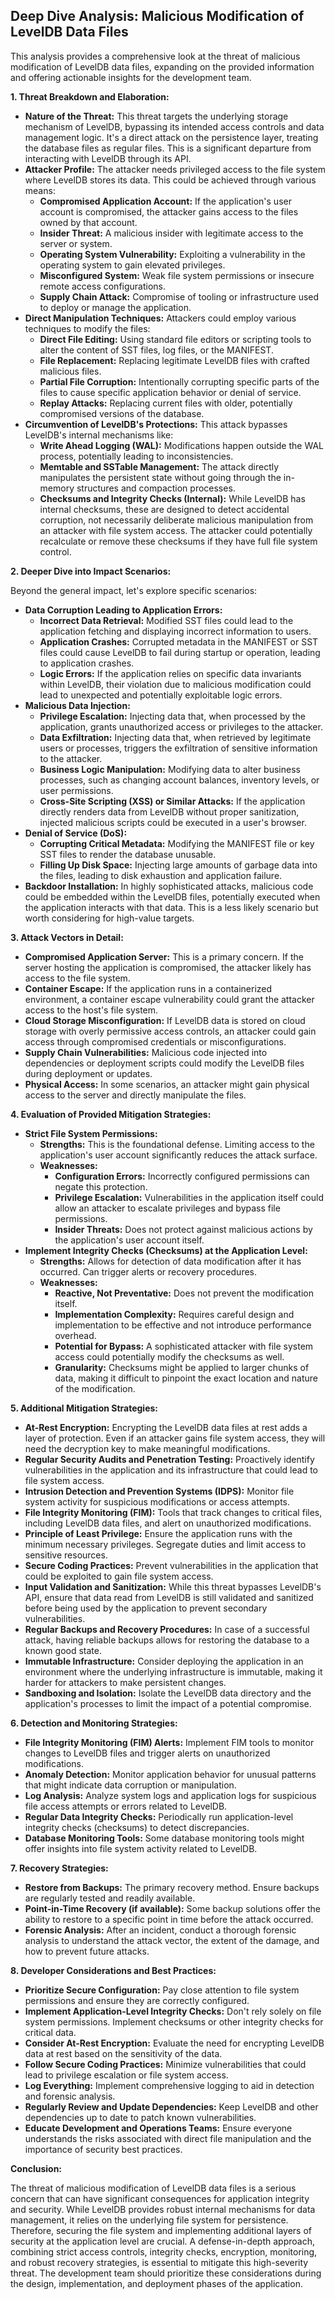 ## Deep Dive Analysis: Malicious Modification of LevelDB Data Files

This analysis provides a comprehensive look at the threat of malicious modification of LevelDB data files, expanding on the provided information and offering actionable insights for the development team.

**1. Threat Breakdown and Elaboration:**

* **Nature of the Threat:** This threat targets the underlying storage mechanism of LevelDB, bypassing its intended access controls and data management logic. It's a direct attack on the persistence layer, treating the database files as regular files. This is a significant departure from interacting with LevelDB through its API.
* **Attacker Profile:** The attacker needs privileged access to the file system where LevelDB stores its data. This could be achieved through various means:
    * **Compromised Application Account:** If the application's user account is compromised, the attacker gains access to the files owned by that account.
    * **Insider Threat:** A malicious insider with legitimate access to the server or system.
    * **Operating System Vulnerability:** Exploiting a vulnerability in the operating system to gain elevated privileges.
    * **Misconfigured System:**  Weak file system permissions or insecure remote access configurations.
    * **Supply Chain Attack:**  Compromise of tooling or infrastructure used to deploy or manage the application.
* **Direct Manipulation Techniques:** Attackers could employ various techniques to modify the files:
    * **Direct File Editing:** Using standard file editors or scripting tools to alter the content of SST files, log files, or the MANIFEST.
    * **File Replacement:** Replacing legitimate LevelDB files with crafted malicious files.
    * **Partial File Corruption:** Intentionally corrupting specific parts of the files to cause specific application behavior or denial of service.
    * **Replay Attacks:**  Replacing current files with older, potentially compromised versions of the database.
* **Circumvention of LevelDB's Protections:** This attack bypasses LevelDB's internal mechanisms like:
    * **Write Ahead Logging (WAL):** Modifications happen outside the WAL process, potentially leading to inconsistencies.
    * **Memtable and SSTable Management:** The attack directly manipulates the persistent state without going through the in-memory structures and compaction processes.
    * **Checksums and Integrity Checks (Internal):** While LevelDB has internal checksums, these are designed to detect accidental corruption, not necessarily deliberate malicious manipulation from an attacker with file system access. The attacker could potentially recalculate or remove these checksums if they have full file system control.

**2. Deeper Dive into Impact Scenarios:**

Beyond the general impact, let's explore specific scenarios:

* **Data Corruption Leading to Application Errors:**
    * **Incorrect Data Retrieval:**  Modified SST files could lead to the application fetching and displaying incorrect information to users.
    * **Application Crashes:** Corrupted metadata in the MANIFEST or SST files could cause LevelDB to fail during startup or operation, leading to application crashes.
    * **Logic Errors:**  If the application relies on specific data invariants within LevelDB, their violation due to malicious modification could lead to unexpected and potentially exploitable logic errors.
* **Malicious Data Injection:**
    * **Privilege Escalation:** Injecting data that, when processed by the application, grants unauthorized access or privileges to the attacker.
    * **Data Exfiltration:**  Injecting data that, when retrieved by legitimate users or processes, triggers the exfiltration of sensitive information to the attacker.
    * **Business Logic Manipulation:**  Modifying data to alter business processes, such as changing account balances, inventory levels, or user permissions.
    * **Cross-Site Scripting (XSS) or Similar Attacks:** If the application directly renders data from LevelDB without proper sanitization, injected malicious scripts could be executed in a user's browser.
* **Denial of Service (DoS):**
    * **Corrupting Critical Metadata:**  Modifying the MANIFEST file or key SST files to render the database unusable.
    * **Filling Up Disk Space:**  Injecting large amounts of garbage data into the files, leading to disk exhaustion and application failure.
* **Backdoor Installation:** In highly sophisticated attacks, malicious code could be embedded within the LevelDB files, potentially executed when the application interacts with that data. This is a less likely scenario but worth considering for high-value targets.

**3. Attack Vectors in Detail:**

* **Compromised Application Server:** This is a primary concern. If the server hosting the application is compromised, the attacker likely has access to the file system.
* **Container Escape:** If the application runs in a containerized environment, a container escape vulnerability could grant the attacker access to the host's file system.
* **Cloud Storage Misconfiguration:** If LevelDB data is stored on cloud storage with overly permissive access controls, an attacker could gain access through compromised credentials or misconfigurations.
* **Supply Chain Vulnerabilities:** Malicious code injected into dependencies or deployment scripts could modify the LevelDB files during deployment or updates.
* **Physical Access:** In some scenarios, an attacker might gain physical access to the server and directly manipulate the files.

**4. Evaluation of Provided Mitigation Strategies:**

* **Strict File System Permissions:**
    * **Strengths:** This is the foundational defense. Limiting access to the application's user account significantly reduces the attack surface.
    * **Weaknesses:**
        * **Configuration Errors:** Incorrectly configured permissions can negate this protection.
        * **Privilege Escalation:** Vulnerabilities in the application itself could allow an attacker to escalate privileges and bypass file permissions.
        * **Insider Threats:**  Does not protect against malicious actions by the application's user account itself.
* **Implement Integrity Checks (Checksums) at the Application Level:**
    * **Strengths:** Allows for detection of data modification after it has occurred. Can trigger alerts or recovery procedures.
    * **Weaknesses:**
        * **Reactive, Not Preventative:**  Does not prevent the modification itself.
        * **Implementation Complexity:** Requires careful design and implementation to be effective and not introduce performance overhead.
        * **Potential for Bypass:** A sophisticated attacker with file system access could potentially modify the checksums as well.
        * **Granularity:**  Checksums might be applied to larger chunks of data, making it difficult to pinpoint the exact location and nature of the modification.

**5. Additional Mitigation Strategies:**

* **At-Rest Encryption:** Encrypting the LevelDB data files at rest adds a layer of protection. Even if an attacker gains file system access, they will need the decryption key to make meaningful modifications.
* **Regular Security Audits and Penetration Testing:**  Proactively identify vulnerabilities in the application and its infrastructure that could lead to file system access.
* **Intrusion Detection and Prevention Systems (IDPS):** Monitor file system activity for suspicious modifications or access attempts.
* **File Integrity Monitoring (FIM):** Tools that track changes to critical files, including LevelDB data files, and alert on unauthorized modifications.
* **Principle of Least Privilege:**  Ensure the application runs with the minimum necessary privileges. Segregate duties and limit access to sensitive resources.
* **Secure Coding Practices:** Prevent vulnerabilities in the application that could be exploited to gain file system access.
* **Input Validation and Sanitization:** While this threat bypasses LevelDB's API, ensure that data read from LevelDB is still validated and sanitized before being used by the application to prevent secondary vulnerabilities.
* **Regular Backups and Recovery Procedures:**  In case of a successful attack, having reliable backups allows for restoring the database to a known good state.
* **Immutable Infrastructure:**  Consider deploying the application in an environment where the underlying infrastructure is immutable, making it harder for attackers to make persistent changes.
* **Sandboxing and Isolation:**  Isolate the LevelDB data directory and the application's processes to limit the impact of a potential compromise.

**6. Detection and Monitoring Strategies:**

* **File Integrity Monitoring (FIM) Alerts:** Implement FIM tools to monitor changes to LevelDB files and trigger alerts on unauthorized modifications.
* **Anomaly Detection:** Monitor application behavior for unusual patterns that might indicate data corruption or manipulation.
* **Log Analysis:** Analyze system logs and application logs for suspicious file access attempts or errors related to LevelDB.
* **Regular Data Integrity Checks:** Periodically run application-level integrity checks (checksums) to detect discrepancies.
* **Database Monitoring Tools:** Some database monitoring tools might offer insights into file system activity related to LevelDB.

**7. Recovery Strategies:**

* **Restore from Backups:** The primary recovery method. Ensure backups are regularly tested and readily available.
* **Point-in-Time Recovery (if available):** Some backup solutions offer the ability to restore to a specific point in time before the attack occurred.
* **Forensic Analysis:** After an incident, conduct a thorough forensic analysis to understand the attack vector, the extent of the damage, and how to prevent future attacks.

**8. Developer Considerations and Best Practices:**

* **Prioritize Secure Configuration:**  Pay close attention to file system permissions and ensure they are correctly configured.
* **Implement Application-Level Integrity Checks:**  Don't rely solely on file system permissions. Implement checksums or other integrity checks for critical data.
* **Consider At-Rest Encryption:**  Evaluate the need for encrypting LevelDB data at rest based on the sensitivity of the data.
* **Follow Secure Coding Practices:**  Minimize vulnerabilities that could lead to privilege escalation or file system access.
* **Log Everything:**  Implement comprehensive logging to aid in detection and forensic analysis.
* **Regularly Review and Update Dependencies:** Keep LevelDB and other dependencies up to date to patch known vulnerabilities.
* **Educate Development and Operations Teams:**  Ensure everyone understands the risks associated with direct file manipulation and the importance of security best practices.

**Conclusion:**

The threat of malicious modification of LevelDB data files is a serious concern that can have significant consequences for application integrity and security. While LevelDB provides robust internal mechanisms for data management, it relies on the underlying file system for persistence. Therefore, securing the file system and implementing additional layers of security at the application level are crucial. A defense-in-depth approach, combining strict access controls, integrity checks, encryption, monitoring, and robust recovery strategies, is essential to mitigate this high-severity threat. The development team should prioritize these considerations during the design, implementation, and deployment phases of the application.
